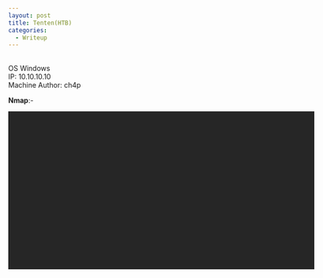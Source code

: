 ```yaml
---
layout: post
title: Tenten(HTB)
categories:
  - Writeup
---
```


<br>OS Windows
<br>IP: 10.10.10.10
<br>Machine Author: ch4p

**Nmap**:-
<font size="1">
<div style="height:300px;width:600px;overflow:auto;background-color:#262626;color:White;scrollbar-base-color:gold;font-family:monospace;padding:10px;">
